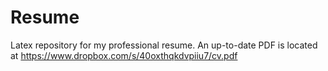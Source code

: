 Resume
==

Latex repository for my professional resume. An up-to-date PDF is located at https://www.dropbox.com/s/40oxthqkdvpiiu7/cv.pdf

